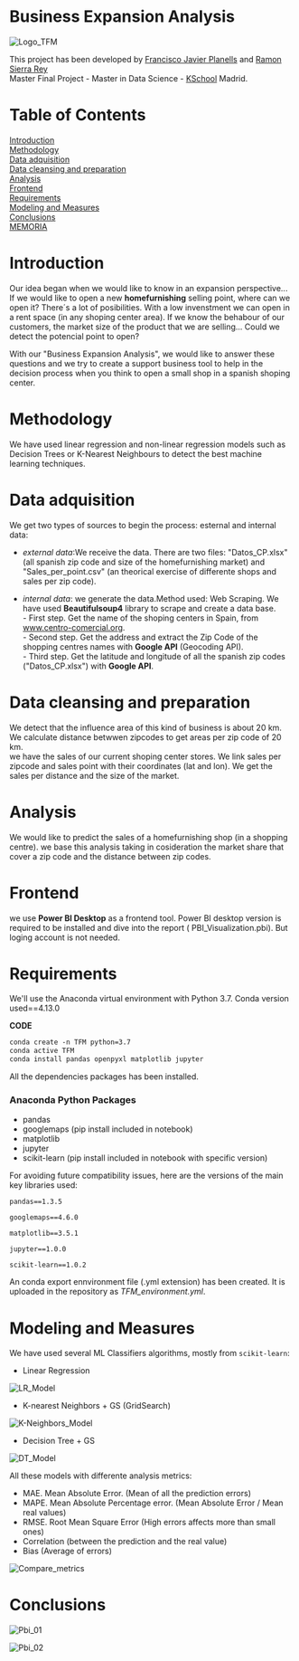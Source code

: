 # Business Expansion Analysis
![Logo_TFM](https://user-images.githubusercontent.com/56726458/173163556-e6e82cca-f374-400a-8a60-4f13fa8ca043.JPG)
  
  This project has been developed by [Francisco Javier Planells](https://github.com/fplanells) and [Ramon Sierra Rey](https://github.com/ramonsierrarey)  
Master Final Project - Master in Data Science - [KSchool](https://www.kschool.com/) Madrid.
  
  # Table of Contents

[Introduction](#introduction) <br>
[Methodology](#methodology) <br>
[Data adquisition](#Data-adquisition) <br>
[Data cleansing and preparation](#Data-cleansing-and-preparation) <br>
[Analysis](#analysis) <br>
[Frontend](#frontend) <br>
[Requirements](#requirements) <br>
[Modeling and Measures](#modeling-and-measures) <br>
[Conclusions](#conclusions) <br>
[MEMORIA](https://github.com/ramonsierrarey/TFM/wiki/Memoria) <br>


# Introduction

  Our idea began when we would like to know in an expansion perspective... If we would like to open a new **homefurnishing** selling point, where can we open it? There´s a lot of posibilities. With a low invenstment we can open in a rent space (in any shoping center area). If we know the behabour of our customers, the market size of the product that we are selling... Could we detect the potencial point to open?  
  
  With our "Business Expansion Analysis", we would like to answer these questions and  we try to create a support business tool to help in the decision process when you think to open a small shop in a spanish shoping center.

  
# Methodology

We have used linear regression and non-linear regression models such as Decision Trees or K-Nearest Neighbours to detect the best machine learning techniques.


  
# Data adquisition
We get two types of sources to begin the process: esternal and internal data:
* _external data_:We receive the data. There are two files: "Datos_CP.xlsx" (all spanish zip code and size of the homefurnishing market) and "Sales_per_point.csv"  (an theorical exercise of differente shops and sales per zip code).

* _internal data_: we generate the data.Method used: Web Scraping. We have used **Beautifulsoup4** library to scrape and create a data base.  
                      - First step. Get the name of the shoping centers in Spain, from www.centro-comercial.org.  
                      - Second step. Get the address and extract the Zip Code of the shopping centres names with **Google API** (Geocoding API).  
                      - Third step. Get the latitude and longitude of all the spanish zip codes ("Datos_CP.xlsx") with **Google API**.

# Data cleansing and preparation
We detect that the influence area of this kind of business is about 20 km. We calculate distance betwwen zipcodes to get areas per zip code of 20 km.  
we have the sales of our current shoping center stores. We link sales per zipcode and sales point  with their coordinates (lat and lon). We get the sales per distance and the size of the market.

# Analysis
We would like to predict the sales of a homefurnishing shop (in a shopping centre). we base this analysis taking in cosideration the market share  that cover a zip code and the distance between zip codes. 

  
# Frontend
we use **Power BI Desktop** as a frontend tool. Power BI desktop version is required to be installed and dive into the report ( PBI_Visualization.pbi).
But loging account is not needed.


# Requirements

We'll use the Anaconda virtual environment with Python 3.7.
Conda version used==4.13.0

**CODE**
````markdown
conda create -n TFM python=3.7
conda active TFM
conda install pandas openpyxl matplotlib jupyter
````
All the dependencies packages has been installed.

### Anaconda Python Packages

* pandas
* googlemaps (pip install included in notebook)
* matplotlib
* jupyter
* scikit-learn (pip install included in notebook with specific version)

For avoiding future compatibility issues, here are the versions of the main key libraries used:

```
pandas==1.3.5

googlemaps==4.6.0

matplotlib==3.5.1

jupyter==1.0.0

scikit-learn==1.0.2
```
An conda export ennvironment file (.yml extension) has been created. It is uploaded in the repository as *TFM_environment.yml*.

# Modeling and Measures

We have used several ML Classifiers algorithms, mostly from `scikit-learn`:

* Linear Regression

![LR_Model](https://user-images.githubusercontent.com/56726458/173640185-e1c3fe5a-e983-4787-9e3c-6279a6e3e17e.JPG)

* K-nearest Neighbors + GS (GridSearch)

![K-Neighbors_Model](https://user-images.githubusercontent.com/56726458/173641015-00e006f4-01a0-4d08-91ed-441e8a7a8062.JPG)

* Decision Tree + GS

![DT_Model](https://user-images.githubusercontent.com/56726458/173644907-4cfe1ea2-1569-4c73-bcb0-d32162aa426c.JPG)

All these models with differente analysis metrics:

* MAE. Mean Absolute Error. (Mean of all the prediction errors)  
* MAPE. Mean Absolute Percentage error. (Mean Absolute Error / Mean real values)  
* RMSE. Root Mean Square Error (High errors affects more than small ones)  
* Correlation (between the prediction and the real value)  
* Bias (Average of errors)  

![Compare_metrics](https://user-images.githubusercontent.com/56726458/173650957-1c355721-6f4b-4e17-889f-815c5fcdcaeb.JPG)


# Conclusions

![Pbi_01](https://user-images.githubusercontent.com/56726458/173658928-6969bc9a-3d4d-4767-b3f9-14453c81d293.JPG)

![Pbi_02](https://user-images.githubusercontent.com/56726458/173659602-7473efe5-09df-4045-b92d-b95c998a9cb9.JPG)
